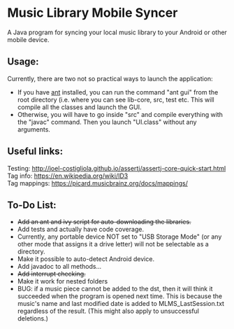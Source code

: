 # Music Library Mobile Syncer
A Java program for syncing your local music library to your Android or other mobile device.

## Usage: <br/>
Currently, there are two not so practical ways to launch the application:
- If you have [ant](http://ant.apache.org/) installed, you can run the command "ant gui" from the root directory (i.e. where you can see lib-core, src, test etc. This will compile all the classes and launch the GUI.
- Otherwise, you will have to go inside "src" and compile everything with the "javac" command. Then you launch "UI.class" without any arguments.

## Useful links: <br/>
Testing: http://joel-costigliola.github.io/assertj/assertj-core-quick-start.html <br/>
Tag info: https://en.wikipedia.org/wiki/ID3 <br/>
Tag mappings: https://picard.musicbrainz.org/docs/mappings/ <br/>

## To-Do List: <br/>
- ~~Add an ant and ivy script for auto-downloading the libraries.~~
- Add tests and actually have code coverage.
- Currently, any portable device NOT set to "USB Storage Mode" (or any other mode that assigns it a drive letter) will not be selectable as a directory.
- Make it possible to auto-detect Android device.
- Add javadoc to all methods...
- ~~Add interrupt checking.~~
- Make it work for nested folders
- BUG: if a music piece cannot be added to the dst, then it will think it succeeded when the program is opened next time. This is because the music's name and last modified date is added to MLMS_LastSession.txt regardless of the result. (This might also apply to unsuccessful deletions.)